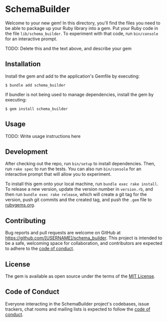 # SchemaBuilder

Welcome to your new gem! In this directory, you'll find the files you need to be able to package up your Ruby library into a gem. Put your Ruby code in the file `lib/schema_builder`. To experiment with that code, run `bin/console` for an interactive prompt.

TODO: Delete this and the text above, and describe your gem

## Installation

Install the gem and add to the application's Gemfile by executing:

    $ bundle add schema_builder

If bundler is not being used to manage dependencies, install the gem by executing:

    $ gem install schema_builder

## Usage

TODO: Write usage instructions here

## Development

After checking out the repo, run `bin/setup` to install dependencies. Then, run `rake spec` to run the tests. You can also run `bin/console` for an interactive prompt that will allow you to experiment.

To install this gem onto your local machine, run `bundle exec rake install`. To release a new version, update the version number in `version.rb`, and then run `bundle exec rake release`, which will create a git tag for the version, push git commits and the created tag, and push the `.gem` file to [rubygems.org](https://rubygems.org).

## Contributing

Bug reports and pull requests are welcome on GitHub at https://github.com/[USERNAME]/schema_builder. This project is intended to be a safe, welcoming space for collaboration, and contributors are expected to adhere to the [code of conduct](https://github.com/[USERNAME]/schema_builder/blob/master/CODE_OF_CONDUCT.md).

## License

The gem is available as open source under the terms of the [MIT License](https://opensource.org/licenses/MIT).

## Code of Conduct

Everyone interacting in the SchemaBuilder project's codebases, issue trackers, chat rooms and mailing lists is expected to follow the [code of conduct](https://github.com/[USERNAME]/schema_builder/blob/master/CODE_OF_CONDUCT.md).
